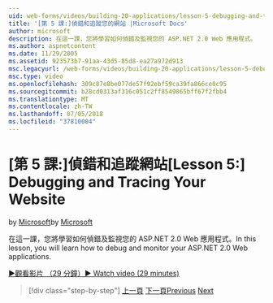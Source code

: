 ```yaml
---
uid: web-forms/videos/building-20-applications/lesson-5-debugging-and-tracing-your-website
title: '[第 5 課:]偵錯和追蹤您的網站 |Microsoft Docs'
author: microsoft
description: 在這一課，您將學習如何偵錯及監視您的 ASP.NET 2.0 Web 應用程式。
ms.author: aspnetcontent
ms.date: 11/29/2005
ms.assetid: 923573b7-91aa-43d5-85d8-ea27a972d913
msc.legacyurl: /web-forms/videos/building-20-applications/lesson-5-debugging-and-tracing-your-website
msc.type: video
ms.openlocfilehash: 309c87e8be077de57f92ebf59ca39fa866ce0c95
ms.sourcegitcommit: b28cd0313af316c051c2ff8549865bff67f2fbb4
ms.translationtype: MT
ms.contentlocale: zh-TW
ms.lasthandoff: 07/05/2018
ms.locfileid: "37810004"
---
```

<a name="lesson-5-debugging-and-tracing-your-website"></a><span data-ttu-id="58789-103">[第 5 課:]偵錯和追蹤網站</span><span class="sxs-lookup"><span data-stu-id="58789-103">[Lesson 5:] Debugging and Tracing Your Website</span></span>
====================
<span data-ttu-id="58789-104">by [Microsoft](https://github.com/microsoft)</span><span class="sxs-lookup"><span data-stu-id="58789-104">by [Microsoft](https://github.com/microsoft)</span></span>

<span data-ttu-id="58789-105">在這一課，您將學習如何偵錯及監視您的 ASP.NET 2.0 Web 應用程式。</span><span class="sxs-lookup"><span data-stu-id="58789-105">In this lesson, you will learn how to debug and monitor your ASP.NET 2.0 Web applications.</span></span>

[<span data-ttu-id="58789-106">&#9654;觀看影片 （29 分鐘）</span><span class="sxs-lookup"><span data-stu-id="58789-106">&#9654; Watch video (29 minutes)</span></span>](https://channel9.msdn.com/Blogs/ASP-NET-Site-Videos/lesson-5-debugging-and-tracing-your-website)

> [!div class="step-by-step"]
> <span data-ttu-id="58789-107">[上一頁](lesson-4-understanding-web-application-state.md)
> [下一頁](lesson-6-working-with-stylesheets-and-master-pages.md)</span><span class="sxs-lookup"><span data-stu-id="58789-107">[Previous](lesson-4-understanding-web-application-state.md)
[Next](lesson-6-working-with-stylesheets-and-master-pages.md)</span></span>
